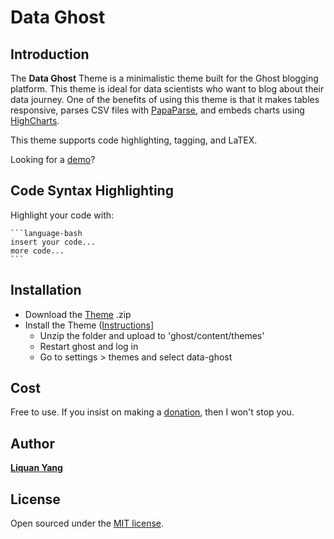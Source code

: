 # Data Ghost

## Introduction
The **Data Ghost** Theme is a minimalistic theme built for the Ghost blogging platform. This theme is ideal for data scientists who want to blog about their data journey. One of the benefits of using this theme is that it makes tables responsive, parses CSV files with [PapaParse](http://papaparse.com/), and embeds charts using [HighCharts](http://www.highcharts.com/).

This theme supports code highlighting, tagging, and LaTEX.

Looking for a [demo](https://blog.pursuitofzen.com/)?

## Code Syntax Highlighting
Highlight your code with:

    ```language-bash
    insert your code...
    more code...
    ```

## Installation

- Download the [Theme](https://github.com/resurrexi/data-ghost/archive/master.zip) .zip
- Install the Theme ([Instructions](http://support.ghost.org/switch-themes/)]
    - Unzip the folder and upload to 'ghost/content/themes'
    - Restart ghost and log in
    - Go to settings > themes and select data-ghost

## Cost

Free to use. If you insist on making a [donation](https://www.paypal.me/resurrexi), then I won't stop you.

## Author

**[Liquan Yang](https://github.com/resurrexi)**

## License

Open sourced under the [MIT license](LICENSE.md).
